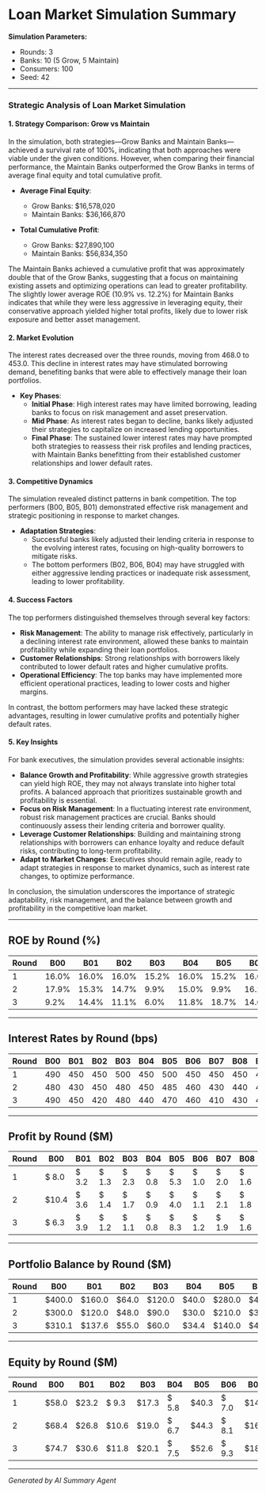 # Loan Market Simulation Summary

**Simulation Parameters:**
- Rounds: 3
- Banks: 10 (5 Grow, 5 Maintain)
- Consumers: 100
- Seed: 42

---

### Strategic Analysis of Loan Market Simulation

#### 1. Strategy Comparison: Grow vs Maintain
In the simulation, both strategies—Grow Banks and Maintain Banks—achieved a survival rate of 100%, indicating that both approaches were viable under the given conditions. However, when comparing their financial performance, the Maintain Banks outperformed the Grow Banks in terms of average final equity and total cumulative profit.

- **Average Final Equity**: 
  - Grow Banks: $16,578,020 
  - Maintain Banks: $36,166,870 

- **Total Cumulative Profit**: 
  - Grow Banks: $27,890,100 
  - Maintain Banks: $56,834,350 

The Maintain Banks achieved a cumulative profit that was approximately double that of the Grow Banks, suggesting that a focus on maintaining existing assets and optimizing operations can lead to greater profitability. The slightly lower average ROE (10.9% vs. 12.2%) for Maintain Banks indicates that while they were less aggressive in leveraging equity, their conservative approach yielded higher total profits, likely due to lower risk exposure and better asset management.

#### 2. Market Evolution
The interest rates decreased over the three rounds, moving from 468.0 to 453.0. This decline in interest rates may have stimulated borrowing demand, benefiting banks that were able to effectively manage their loan portfolios. 

- **Key Phases**:
  - **Initial Phase**: High interest rates may have limited borrowing, leading banks to focus on risk management and asset preservation.
  - **Mid Phase**: As interest rates began to decline, banks likely adjusted their strategies to capitalize on increased lending opportunities.
  - **Final Phase**: The sustained lower interest rates may have prompted both strategies to reassess their risk profiles and lending practices, with Maintain Banks benefitting from their established customer relationships and lower default rates.

#### 3. Competitive Dynamics
The simulation revealed distinct patterns in bank competition. The top performers (B00, B05, B01) demonstrated effective risk management and strategic positioning in response to market changes. 

- **Adaptation Strategies**: 
  - Successful banks likely adjusted their lending criteria in response to the evolving interest rates, focusing on high-quality borrowers to mitigate risks.
  - The bottom performers (B02, B06, B04) may have struggled with either aggressive lending practices or inadequate risk assessment, leading to lower profitability.

#### 4. Success Factors
The top performers distinguished themselves through several key factors:

- **Risk Management**: The ability to manage risk effectively, particularly in a declining interest rate environment, allowed these banks to maintain profitability while expanding their loan portfolios.
- **Customer Relationships**: Strong relationships with borrowers likely contributed to lower default rates and higher cumulative profits.
- **Operational Efficiency**: The top banks may have implemented more efficient operational practices, leading to lower costs and higher margins.

In contrast, the bottom performers may have lacked these strategic advantages, resulting in lower cumulative profits and potentially higher default rates.

#### 5. Key Insights
For bank executives, the simulation provides several actionable insights:

- **Balance Growth and Profitability**: While aggressive growth strategies can yield high ROE, they may not always translate into higher total profits. A balanced approach that prioritizes sustainable growth and profitability is essential.
- **Focus on Risk Management**: In a fluctuating interest rate environment, robust risk management practices are crucial. Banks should continuously assess their lending criteria and borrower quality.
- **Leverage Customer Relationships**: Building and maintaining strong relationships with borrowers can enhance loyalty and reduce default risks, contributing to long-term profitability.
- **Adapt to Market Changes**: Executives should remain agile, ready to adapt strategies in response to market dynamics, such as interest rate changes, to optimize performance.

In conclusion, the simulation underscores the importance of strategic adaptability, risk management, and the balance between growth and profitability in the competitive loan market.

---

## ROE by Round (%)

| Round | B00 | B01 | B02 | B03 | B04 | B05 | B06 | B07 | B08 | B09 |
|-------|------|------|------|------|------|------|------|------|------|------|
|     1 | 16.0% | 16.0% | 16.0% | 15.2% | 16.0% | 15.2% | 16.0% | 16.8% | 16.0% | 15.2% |
|     2 | 17.9% | 15.3% | 14.7% | 9.9% | 15.0% | 9.9% | 16.2% | 15.0% | 15.3% | 9.9% |
|     3 | 9.2% | 14.4% | 11.1% | 6.0% | 11.8% | 18.7% | 14.6% | 11.5% | 12.3% | 6.0% |

---

## Interest Rates by Round (bps)

| Round | B00 | B01 | B02 | B03 | B04 | B05 | B06 | B07 | B08 | B09 |
|-------|------|------|------|------|------|------|------|------|------|------|
|     1 | 490 | 450 | 450 | 500 | 450 | 500 | 450 | 450 | 450 | 490 |
|     2 | 480 | 430 | 450 | 480 | 450 | 485 | 460 | 430 | 440 | 490 |
|     3 | 490 | 450 | 420 | 480 | 440 | 470 | 460 | 410 | 430 | 480 |

---

## Profit by Round ($M)

| Round | B00 | B01 | B02 | B03 | B04 | B05 | B06 | B07 | B08 | B09 |
|-------|------|------|------|------|------|------|------|------|------|------|
|     1 | $ 8.0 | $ 3.2 | $ 1.3 | $ 2.3 | $ 0.8 | $ 5.3 | $ 1.0 | $ 2.0 | $ 1.6 | $ 2.7 |
|     2 | $10.4 | $ 3.6 | $ 1.4 | $ 1.7 | $ 0.9 | $ 4.0 | $ 1.1 | $ 2.1 | $ 1.8 | $ 2.1 |
|     3 | $ 6.3 | $ 3.9 | $ 1.2 | $ 1.1 | $ 0.8 | $ 8.3 | $ 1.2 | $ 1.9 | $ 1.6 | $ 1.4 |

---

## Portfolio Balance by Round ($M)

| Round | B00 | B01 | B02 | B03 | B04 | B05 | B06 | B07 | B08 | B09 |
|-------|------|------|------|------|------|------|------|------|------|------|
|     1 | $400.0 | $160.0 | $64.0 | $120.0 | $40.0 | $280.0 | $48.0 | $96.0 | $80.0 | $144.0 |
|     2 | $300.0 | $120.0 | $48.0 | $90.0 | $30.0 | $210.0 | $36.0 | $72.0 | $60.0 | $108.0 |
|     3 | $310.1 | $137.6 | $55.0 | $60.0 | $34.4 | $140.0 | $41.3 | $83.3 | $68.7 | $72.0 |

---

## Equity by Round ($M)

| Round | B00 | B01 | B02 | B03 | B04 | B05 | B06 | B07 | B08 | B09 |
|-------|------|------|------|------|------|------|------|------|------|------|
|     1 | $58.0 | $23.2 | $ 9.3 | $17.3 | $ 5.8 | $40.3 | $ 7.0 | $14.0 | $11.6 | $20.7 |
|     2 | $68.4 | $26.8 | $10.6 | $19.0 | $ 6.7 | $44.3 | $ 8.1 | $16.1 | $13.4 | $22.8 |
|     3 | $74.7 | $30.6 | $11.8 | $20.1 | $ 7.5 | $52.6 | $ 9.3 | $18.0 | $15.0 | $24.2 |

---

*Generated by AI Summary Agent*
